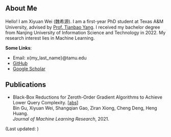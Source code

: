 ## About Me

Hello! I am Xiyuan Wei (魏希源). I am a first-year PhD student at Texas A&M University,
advised by [Prof. Tianbao Yang](http://people.tamu.edu/~tianbao-yang/).
I received my bachelor degree from Nanjing University of Information Science and Technology in 2022.
My research interest lies in Machine Learning.

**Some Links**:
- Email: x{my_last_name}@tamu.edu
- [GitHub](https://github.com/xywei00)
- [Google Scholar](https://scholar.google.com/citations?user=7iGaeB0AAAAJ&hl=en)


## Publications

- Black-Box Reductions for Zeroth-Order Gradient Algorithms to Achieve Lower Query Complexity.
  [[abs](https://jmlr.org/papers/v22/20-611.html)]
  </br>Bin Gu, Xiyuan Wei, Shangqian Gao, Ziran Xiong, Cheng Deng, Heng Huang.
  </br>*Journal of Machine Learning Research*, 2021.


<script type="text/javascript">
    function getLastModifiedMonth() {
        const months = ["Jan", "Feb", "Mar", "Apr", "May", "Jun", "Jul", "Aug", "Sep", "Oct", "Nov", "Dec"];
        var lastModified = new Date(document.lastModified);
        return (months[lastModified.getMonth()] + " " + lastModified.getFullYear())
    }
</script>

(Last updated: <script type="text/javascript">document.write(getLastModifiedMonth())</script>)
